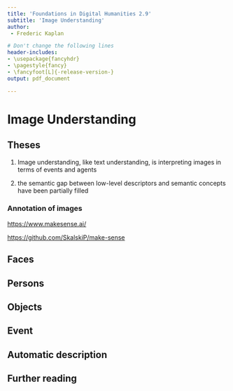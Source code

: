 ```yaml
---
title: 'Foundations in Digital Humanities 2.9'
subtitle: 'Image Understanding'
author:
 - Frederic Kaplan

# Don't change the following lines
header-includes:
- \usepackage{fancyhdr}
- \pagestyle{fancy}
- \fancyfoot[L]{-release-version-}
output: pdf_document

---
```


# Image Understanding

## Theses

1) Image understanding, like text understanding, is interpreting images in terms of events and agents

2) the semantic gap between low-level descriptors and semantic concepts have been partially filled

### Annotation of images 

https://www.makesense.ai/

https://github.com/SkalskiP/make-sense

## Faces

## Persons

## Objects

## Event

## Automatic description



## Further reading



